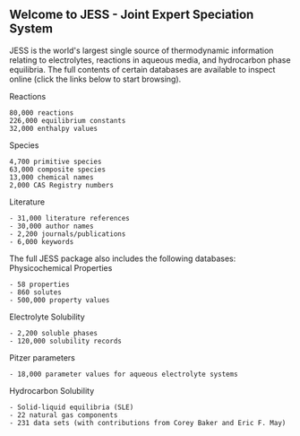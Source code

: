 ## Welcome to JESS - Joint Expert Speciation System

JESS is the world's largest single source of thermodynamic information relating to electrolytes, reactions in aqueous media, and hydrocarbon phase equilibria. The full contents of certain databases are available to inspect online (click the links below to start browsing). 


Reactions 	

    80,000 reactions
    226,000 equilibrium constants
    32,000 enthalpy values

Species 	

    4,700 primitive species
    63,000 composite species
    13,000 chemical names
    2,000 CAS Registry numbers

Literature 	

    - 31,000 literature references
    - 30,000 author names
    - 2,200 journals/publications
    - 6,000 keywords

The full JESS package also includes the following databases:
Physicochemical
Properties 	

    - 58 properties
    - 860 solutes
    - 500,000 property values

Electrolyte
Solubility 	

    - 2,200 soluble phases
    - 120,000 solubility records

Pitzer
parameters 	

    - 18,000 parameter values for aqueous electrolyte systems

Hydrocarbon
Solubility 	

    - Solid-liquid equilibria (SLE)
    - 22 natural gas components
    - 231 data sets (with contributions from Corey Baker and Eric F. May)
